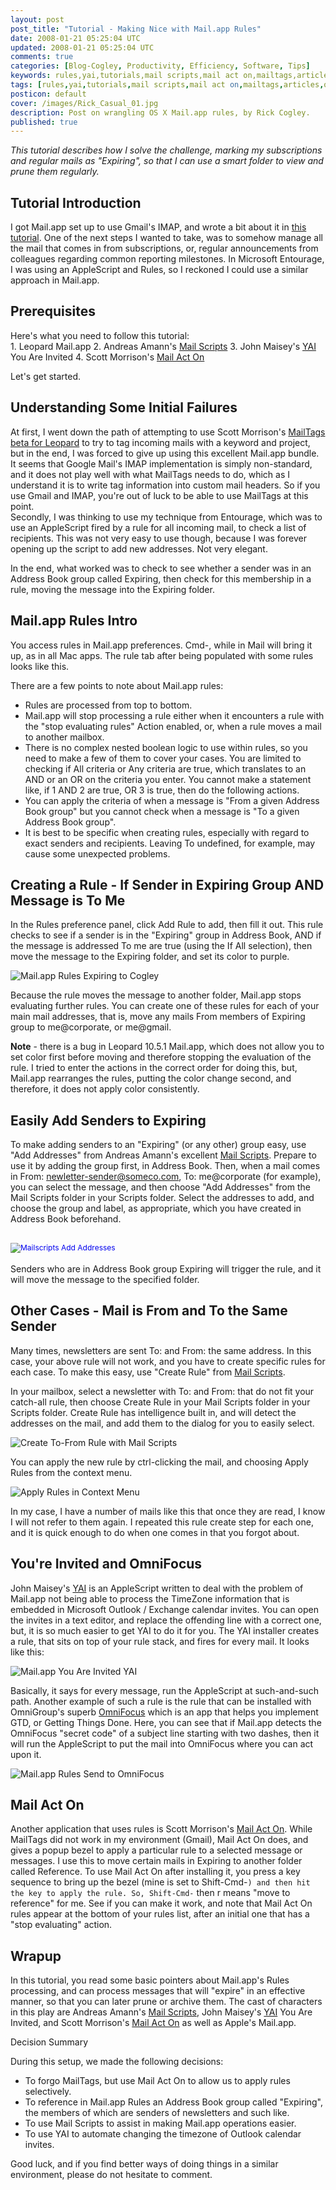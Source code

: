 ```yaml
---           
layout: post
post_title: "Tutorial - Making Nice with Mail.app Rules"
date: 2008-01-21 05:25:04 UTC
updated: 2008-01-21 05:25:04 UTC
comments: true
categories: [Blog-Cogley, Productivity, Efficiency, Software, Tips]
keywords: rules,yai,tutorials,mail scripts,mail act on,mailtags,articles,omnifocus,mail.app,gtd,apple
tags: [rules,yai,tutorials,mail scripts,mail act on,mailtags,articles,omnifocus,mail.app,gtd,apple]
posticon: default
cover: /images/Rick_Casual_01.jpg
description: Post on wrangling OS X Mail.app rules, by Rick Cogley.
published: true
---
```


_This tutorial describes how I solve the challenge, marking my subscriptions and regular mails as "Expiring", so that I can use a smart folder to view and prune them regularly._
 
<!--more--> 

## Tutorial Introduction

I got Mail.app set up to use Gmail's IMAP, and wrote a bit about it in [this tutorial](/articles/2008/01/20/tutorial-setting-up-leopard-mail-app-with-google-gmail-imap-the-basics/ "Tutorial for Mail.app and Gmail IMAP"). One of the next steps I wanted to take, was to somehow manage all the mail that comes in from subscriptions, or, regular announcements from colleagues regarding common reporting milestones. In Microsoft Entourage, I was using an AppleScript and Rules, so I reckoned I could use a similar approach in Mail.app.

## Prerequisites

Here's what you need to follow this tutorial:<br />  1. Leopard Mail.app
  2. Andreas Amann's [Mail Scripts](http://homepage.mac.com/aamann/Mail_Scripts.html "Mail Scripts")
  3. John Maisey's [YAI](http://www.nhoj.co.uk/ "John Maisey's YAI") You Are Invited
  4. Scott Morrison's [Mail Act On](http://www.indev.ca/MailActOn.html "Scott Morr's Mail Act On")

Let's get started.

## Understanding Some Initial Failures

At first, I went down the path of attempting to use Scott Morrison's [MailTags](http://www.indev.ca/MailTags.html "Scott Morrison's MailTags") [beta for Leopard](http://www.indev.ca/MailTagsAndLeopard.html "Beta Version of MailTags for Leopard") to try to tag incoming mails with a keyword and project, but in the end, I was forced to give up using this excellent Mail.app bundle. It seems that Google Mail's IMAP implementation is simply non-standard, and it does not play well with what MailTags needs to do, which as I understand it is to write tag information into custom mail headers. So if you use Gmail and IMAP, you're out of luck to be able to use MailTags at this point.<br />
Secondly, I was thinking to use my technique from Entourage, which was to use an AppleScript fired by a rule for all incoming mail, to check a list of recipients. This was not very easy to use though, because I was forever opening up the script to add new addresses. Not very elegant.


In the end, what worked was to check to see whether a sender was in an Address Book group called Expiring, then check for this membership in a rule, moving the message into the Expiring folder.

## Mail.app Rules Intro

You access rules in Mail.app preferences. Cmd-, while in Mail will bring it up, as in all Mac apps. The rule tab after being populated with some rules looks like this.


[](http://www.flickr.com/photos/rickcogley/2199479024/)


There are a few points to note about Mail.app rules:

  - Rules are processed from top to bottom.
  - Mail.app will stop processing a rule either when it encounters a rule with the "stop evaluating rules" Action enabled, or, when a rule moves a mail to another mailbox.<br />
  - There is no complex nested boolean logic to use within rules, so you need to make a few of them to cover your cases. You are limited to checking if All criteria or Any criteria are true, which translates to an AND or an OR on the criteria you enter. You cannot make a statement like, if 1 AND 2 are true, OR 3 is true, then do the following actions.
  - You can apply the criteria of when a message is "From a given Address Book group" but you cannot check when a message is "To a given Address Book group".
  - It is best to be specific when creating rules, especially with regard to exact senders and recipients. Leaving To undefined, for example, may cause some unexpected problems.
## Creating a Rule - If Sender in Expiring Group AND Message is To Me

In the Rules preference panel, click Add Rule to add, then fill it out. This rule checks to see if a sender is in the "Expiring" group in Address Book, AND if the message is addressed To me are true (using the If All selection), then move the message to the Expiring folder, and set its color to purple.


![Mail.app Rules Expiring to Cogley](http://farm3.static.flickr.com/2277/2198687177_f89cb1b7fb.jpg)


Because the rule moves the message to another folder, Mail.app stops evaluating further rules. You can create one of these rules for each of your main mail addresses, that is, move any mails From members of Expiring group to me@corporate, or me@gmail.

>   
**Note** - there is a bug in Leopard 10.5.1 Mail.app, which does not allow you to set color first before moving and therefore stopping the evaluation of the rule. I tried to enter the actions in the correct order for doing this, but, Mail.app rearranges the rules, putting the color change second, and therefore, it does not apply color consistently.

## Easily Add Senders to Expiring

To make adding senders to an "Expiring" (or any other) group easy, use "Add Addresses" from Andreas Amann's excellent [Mail Scripts](http://homepage.mac.com/aamann/Mail_Scripts.html "Mail Scripts"). Prepare to use it by adding the group first, in Address Book. Then, when a mail comes in From: newletter-sender@someco.com, To: me@corporate (for example), you can select the message, and then choose "Add Addresses" from the Mail Scripts folder in your Scripts folder. Select the addresses to add, and choose the group and label, as appropriate, which you have created in Address Book beforehand.

## <span style="color: #0000EE; font-size: 12px; font-weight: normal;">![Mailscripts Add Addresses](http://farm3.static.flickr.com/2091/2199478646_a17c4e4ffb.jpg)</span><br />

Senders who are in Address Book group Expiring will trigger the rule, and it will move the message to the specified folder.

## Other Cases - Mail is From and To the Same Sender

Many times, newsletters are sent To: and From: the same address. In this case, your above rule will not work, and you have to create specific rules for each case. To make this easy, use "Create Rule" from [Mail Scripts](http://homepage.mac.com/aamann/Mail_Scripts.html "Mail Scripts").


In your mailbox, select a newsletter with To: and From: that do not fit your catch-all rule, then choose Create Rule in your Mail Scripts folder in your Scripts folder. Create Rule has intelligence built in, and will detect the addresses on the mail, and add them to the dialog for you to easily select.


![Create To-From Rule with Mail Scripts](http://farm3.static.flickr.com/2250/2207607251_b57102b99d.jpg)


You can apply the new rule by ctrl-clicking the mail, and choosing Apply Rules from the context menu.


![Apply Rules in Context Menu](http://farm3.static.flickr.com/2240/2208399588_ae10d05da5.jpg)


In my case, I have a number of mails like this that once they are read, I know I will not refer to them again. I repeated this rule create step for each one, and it is quick enough to do when one comes in that you forgot about.

## You're Invited and OmniFocus

John Maisey's [YAI](http://www.nhoj.co.uk/ "John Maisey's YAI") is an AppleScript written to deal with the problem of Mail.app not being able to process the TimeZone information that is embedded in Microsoft Outlook / Exchange calendar invites. You can open the invites in a text editor, and replace the offending line with a correct one, but, it is so much easier to get YAI to do it for you. The YAI installer creates a rule, that sits on top of your rule stack, and fires for every mail. It looks like this:


![Mail.app You Are Invited YAI](http://farm3.static.flickr.com/2061/2199478800_90e9646463.jpg)


Basically, it says for every message, run the AppleScript at such-and-such path. Another example of such a rule is the rule that can be installed with OmniGroup's superb [OmniFocus](http://www.omnigroup.com/applications/omnifocus/ "OmniGroup OmniFocus") which is an app that helps you implement GTD, or Getting Things Done. Here, you can see that if Mail.app detects the OmniFocus "secret code" of a subject line starting with two dashes, then it will run the AppleScript to put the mail into OmniFocus where you can act upon it.


![Mail.app Rules Send to OmniFocus](http://farm3.static.flickr.com/2285/2198686947_fa963ecdbd.jpg)

## Mail Act On

Another application that uses rules is Scott Morrison's [Mail Act On](http://www.indev.ca/MailActOn.html "Scott Morr's Mail Act On"). While MailTags did not work in my environment (Gmail), Mail Act On does, and gives a popup bezel to apply a particular rule to a selected message or messages. I use this to move certain mails in Expiring to another folder called Reference. To use Mail Act On after installing it, you press a key sequence to bring up the bezel (mine is set to Shift-Cmd-`) and then hit the key to apply the rule. So, Shift-Cmd-` then r means "move to reference" for me. See if you can make it work, and note that Mail Act On rules appear at the bottom of your rules list, after an initial one that has a "stop evaluating" action.

## Wrapup<br />

In this tutorial, you read some basic pointers about Mail.app's Rules processing, and can process messages that will "expire" in an effective manner, so that you can later prune or archive them. The cast of characters in this play are Andreas Amann's [Mail Scripts](http://homepage.mac.com/aamann/Mail_Scripts.html "Mail Scripts"), John Maisey's [YAI](http://www.nhoj.co.uk/ "John Maisey's YAI") You Are Invited, and Scott Morrison's [Mail Act On](http://www.indev.ca/MailActOn.html "Scott Morr's Mail Act On") as well as Apple's Mail.app.


Decision Summary


During this setup, we made the following decisions:

  - To forgo MailTags, but use Mail Act On to allow us to apply rules selectively.
  - To reference in Mail.app Rules an Address Book group called "Expiring", the members of which are senders of newsletters and such like.
  - To use Mail Scripts to assist in making Mail.app operations easier.
  - To use YAI to automate changing the timezone of Outlook calendar invites.

Good luck, and if you find better ways of doing things in a similar environment, please do not hesitate to comment.

